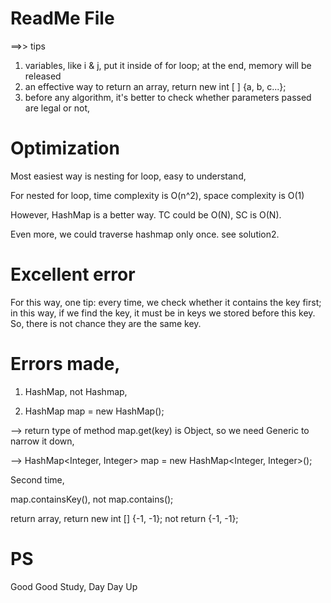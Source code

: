 # ReadMe File


==>> tips

1. variables, like i & j, put it inside of for loop; at the end, memory will be released
2. an effective way to return an array, return new int [ ] {a, b, c...};
3. before any algorithm, it's better to check whether parameters passed are legal or not,


# Optimization

Most easiest way is nesting for loop, easy to understand,

For nested for loop, time complexity is O(n^2), space complexity is O(1)

However, HashMap is a better way. TC could be O(N), SC is O(N).

Even more, we could traverse hashmap only once. see solution2.

# Excellent error

For this way, one tip: every time, we check whether it contains the key first; in this way, if we find the key, it must be in keys we stored before this key. So, there is not chance they are the same key.


# Errors made,

1. HashMap, not Hashmap,

2. HashMap map = new HashMap();

--> return type of method map.get(key) is Object, so we need Generic to narrow it down,

--> HashMap<Integer, Integer> map = new HashMap<Integer, Integer>();

Second time,

map.containsKey(), not map.contains();

return array, return new int [] {-1, -1}; not return {-1, -1};
  

# PS

Good Good Study, Day Day Up
